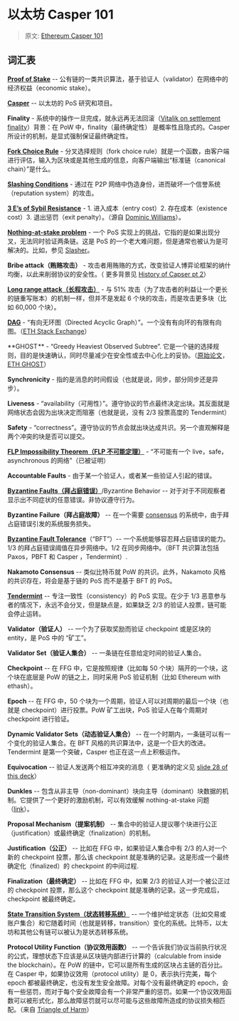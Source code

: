 以太坊 Casper 101
=================

> 原文: [Ethereum Casper 101](https://medium.com/@jonchoi/ethereum-casper-101-7a851a4f1eb0)

## 词汇表

[**Proof of Stake**](https://github.com/ethereum/wiki/wiki/Proof-of-Stake-FAQ) -- 公有链的一类共识算法，基于验证人（validator）在网络中的经济权益（economic stake）。

[**Casper**](https://blog.ethereum.org/2015/08/01/introducing-casper-friendly-ghost/) -- 以太坊的 PoS 研究和项目。

**Finality** - 系统中的操作一旦完成，就永远再无法回滚（[Vitalik on settlement finality](https://medium.com/@jonchoi/an%20attack%20wherein%20a%20reputation%20system%20is%20subverted%20by%20forging%20identities%20in%20peer-to-peer%20networks)）背景：在 PoW 中，finality（最终确定性） 是概率性且隐式的。Casper 所设计的机制，是显式强制保证最终确定性。

[**Fork Choice Rule**](https://medium.com/@VitalikButerin/minimal-slashing-conditions-20f0b500fc6c) - 分叉选择规则（fork choice rule）就是一个函数，由客户端进行评估，输入为区块或是其他生成的信息，向客户端输出“标准链（canonical chain）”是什么。

[**Slashing Conditions**](https://medium.com/@VitalikButerin/minimal-slashing-conditions-20f0b500fc6c) - 通过在 P2P 网络中伪造身份，进而破坏一个信誉系统（reputation system）的攻击。

[**3 E’s of Sybil Resistance**](https://twitter.com/dominic_w/status/648330685963370496) - 1. 进入成本（entry cost）2. 存在成本（existence cost）3. 退出惩罚（exit penalty）。（源自 [Dominic Williams](https://medium.com/@dominic_w)）。

[**Nothing-at-stake problem**](https://ethereum.stackexchange.com/questions/2402/what-exactly-is-the-nothing-at-stake-problem) - 一个 PoS 实现上的挑战，它指的是如果出现分叉，无法同时验证两条链。这是 PoS 的一个老大难问题，但是通常也被认为是可解决的。比如，参见 [Slasher](https://blog.ethereum.org/2014/01/15/slasher-a-punitive-proof-of-stake-algorithm/)。

**Bribe attack（贿赂攻击）** - 攻击者用贿赂的方式，改变验证人博弈论框架的纳什均衡，以此来削弱协议的安全性。（ 更多背景见 [History of Capser pt 2](https://blog.ethereum.org/2016/12/07/history-casper-chapter-2/)）

[**Long range attack（长程攻击）**](https://blog.ethereum.org/2014/05/15/long-range-attacks-the-serious-problem-with-adaptive-proof-of-work/) - 与 51% 攻击（为了攻击者的利益让一个更长的链重写账本）的机制一样，但并不是发起 6 个块的攻击，而是攻击更多块（比如 60,000 个块）。

[**DAG**](https://en.wikipedia.org/wiki/Directed_acyclic_graph) - “有向无环图（Directed Acyclic Graph）”。一个没有有向环的有限有向图。（[ETH Stack Exchange](https://ethereum.stackexchange.com/questions/1993/what-actually-is-a-dag)）

**GHOST ** - “Greedy Heaviest Observed Subtree”. 它是一个链的选择规则，目的是快速确认，同时尽量减少在安全性或去中心化上的妥协。（[原始论文](https://eprint.iacr.org/2013/881.pdf)，[ETH GHOST](https://github.com/ethereum/wiki/wiki/White-Paper#modified-ghost-implementation)）

**Synchronicity** - 指的是消息的时间假设（也就是说，同步，部分同步还是异步）。

**Liveness** - “availability（可用性）”。遵守协议的节点最终决定出块。其反面就是网络状态会因为出块决定而阻塞（也就是说，没有 2/3 投票高度的 Tendermint）

**Safety** - “correctness”。遵守协议的节点会就出块达成共识。另一个直观解释是两个冲突的块是否可以提交。

[**FLP Impossibility Theorem（FLP 不可能定理）**](https://groups.csail.mit.edu/tds/papers/Lynch/jacm85.pdf) - “不可能有一个 live，safe，asynchronous 的网络”（已被证明）

**Accountable Faults** - 由于某一个验证人，或者某一些验证人引起的错误。

[**Byzantine Faults（拜占庭错误）**](https://en.wikipedia.org/wiki/Byzantine_fault_tolerance)/Byzantine Behavior -- 对于对于不同观察者显示出不同症状的任意错误。非协议遵守行为。

**Byzantine Failure（拜占庭故障）** -- 在一个需要 [consensus](https://en.wikipedia.org/wiki/Consensus_%28computer_science%29) 的系统中，由于拜占庭错误引发的系统服务损失。

[**Byzantine Fault Tolerance**](https://en.wikipedia.org/wiki/Byzantine_fault_tolerance)（“BFT”）-- 一个系统能够容忍拜占庭错误的能力。1/3 的拜占庭错误阈值在异步网络中。1/2 在同步网络中。（BFT 共识算法包括 Paxos，PBFT 和 Casper ，Tendermint）.

**Nakamoto Consensus** -- 类似比特币就 PoW 的共识。此外，Nakamoto 风格的共识存在，将会是基于链的 PoS 而不是基于 BFT 的 PoS。

[**Tendermint**](https://tendermint.com/static/docs/tendermint.pdf) -- 专注一致性（consistency）的 PoS 实现。在少于 1/3 恶意参与者的情况下，永远不会分叉，但是缺点是，如果缺乏 2/3 的验证人投票，链可能会停止运转。

**Validator（验证人）** -- 一个为了获取奖励而验证 checkpoint 或是区块的 entity，是 PoS 中的 “矿工”。

**Validator Set（验证人集合）** -- 一条链在任意给定时间的验证人集合。

**Checkpoint** -- 在 FFG 中，它是按照规律（比如每 50 个块）隔开的一个块，这个块在底层是 PoW 的链之上，同时采用 PoS 验证机制（比如 Ethereum with ethash）。

**Epoch** -- 在 FFG 中，50 个块为一个周期，验证人可以对周期的最后一个块（也就是 checkpoint）进行投票。PoW 矿工出块，PoS 验证人在每个周期对 checkpoint 进行验证。

**Dynamic Validator Sets（动态验证人集合）** -- 在一个时期内，一条链可以有一个变化的验证人集合。在 BFT 风格的共识算法中，这是一个巨大的改进。Tendermint 是第一个突破，Casper 也正在这一点上积极运作。

**Equivocation** -- 验证人发送两个相互冲突的消息（ 更准确的定义见 [slide 28 of this deck](https://ethereumfoundation.org/devcon2/wp-content/uploads/2016/10/A-Correct-by-Construction-Asynchronous-Casper-Protocol.pdf)）

**Dunkles** -- 包含从非主导（non-dominant）块向主导（dominant）块数据的机制。它提供了一个更好的激励机制，可以有效缓解 nothing-at-stake 问题（[link](https://ethereum.stackexchange.com/questions/19146/are-there-still-uncles-with-proof-of-stake)）。

**Proposal Mechanism（提案机制）** -- 集合中的验证人提议哪个块进行公正（justification）或最终确定（finalization）的机制。

**Justification（公正）** -- 比如在 FFG 中，如果验证人集合中有 2/3 的人对一个新的 checkpoint 投票，那么该 checkpoint 就是准确的记录。这是形成一个最终确定化（finalized）的 checkpoint 的中间过程.

**Finalization（最终确定）** -- 比如在 FFG 中，如果 2/3 的验证人对一个被公正过的 checkpoint 投票，那么这个 checkpoint 就是准确的记录。这一步完成后，checkpoint 被最终确定。

[**State Transition System（状态转移系统）**](https://github.com/ethereum/wiki/wiki/White-Paper#bitcoin-as-a-state-transition-system) -- 一个维护给定状态（比如交易或账户集合）和它随着时间（也就是转移，transition）变化的系统。比特币，以太坊和其他公有链可以被认为是状态转移系统。

**Protocol Utility Function（协议效用函数）** -- 一个告诉我们协议当前执行状况的公式，理想状态下应该是从区块链内部进行计算的（calculable from inside the blockchain）。在 PoW 的链中，它可以是所有生成的区块占主链的百分比。在 Casper 中，如果协议效用（protocol utility）是 0，表示执行完美，每个 epoch 都被最终确定，也没有发生安全故障。对每个没有最终确定的 epoch，会有一些惩罚，而对于每个安全故障会有一个非常严重的惩罚。如果一个协议效用函数可以被形式化，那么故障惩罚就可以尽可能与这些故障所造成的协议损失相匹配。（来自 [Triangle of Harm](http://vitalik.ca/general/2017/07/16/triangle_of_harm.html)）
